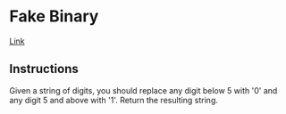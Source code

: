 # Fake Binary

[Link](https://www.codewars.com/kata/fake-binary)

## Instructions

Given a string of digits, you should replace any digit below 5 with '0' and any digit 5 and above with '1'. Return the resulting string.
